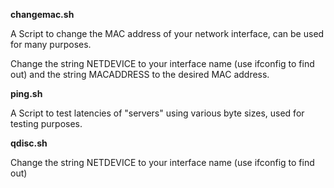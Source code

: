 **changemac.sh**

A Script to change the MAC address of your network interface, can be used for many purposes.

Change the string NETDEVICE to your interface name (use ifconfig to find out) and the string MACADDRESS to the desired MAC address.

**ping.sh**

A Script to test latencies of "servers" using various byte sizes, used for testing purposes.

**qdisc.sh**

Change the string NETDEVICE to your interface name (use ifconfig to find out)
